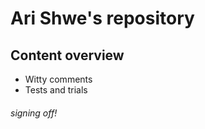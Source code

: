 # Ari Shwe's repository
## Content overview
- Witty comments
- Tests and trials

###### signing off!
